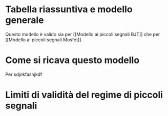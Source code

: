 # Tabella riassuntiva e modello generale
Questo modello è valido sia per [[Modello ai piccoli segnali BJT]] che per [[Modello ai piccoli segnali Mosfet]]

# Come si ricava questo modello
Per sdjnkfashjkdf


# Limiti di validità del regime di piccoli segnali

